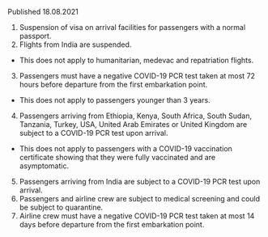 Published 18.08.2021
1. Suspension of visa on arrival facilities for passengers with a normal passport.
2. Flights from India are suspended.
- This does not apply to humanitarian, medevac and repatriation flights.
3. Passengers must have a negative COVID-19 PCR test taken at most 72 hours before departure from the first embarkation point.
- This does not apply to passengers younger than 3 years.
4. Passengers arriving from Ethiopia, Kenya, South Africa, South Sudan, Tanzania, Turkey, USA, United Arab Emirates or United Kingdom are subject to a COVID-19 PCR test upon arrival.
- This does not apply to passengers with a COVID-19 vaccination certificate showing that they were fully vaccinated and are asymptomatic.
5. Passengers arriving from India are subject to a COVID-19 PCR test upon arrival. 
6. Passengers and airline crew are subject to medical screening and could be subject to quarantine.
7. Airline crew must have a negative COVID-19 PCR test taken at most 14 days before departure from the first embarkation point.

